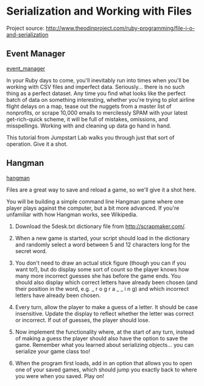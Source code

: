 # Serialization and Working with Files

Project source: http://www.theodinproject.com/ruby-programming/file-i-o-and-serialization

## Event Manager

[event_manager](https://github.com/larson004/the-odin-project/tree/master/Ruby/Ruby_Files/Event_Manager/lib)

In your Ruby days to come, you'll inevitably run into times when you'll be working with CSV files and imperfect data. Seriously... there is no such thing as a perfect dataset. Any time you find what looks like the perfect batch of data on something interesting, whether you're trying to plot airline flight delays on a map, tease out the nuggets from a master list of nonprofits, or scrape 10,000 emails to mercilessly SPAM with your latest get-rich-quick scheme, it will be full of mistakes, omissions, and misspellings. Working with and cleaning up data go hand in hand.

This tutorial from Jumpstart Lab walks you through just that sort of operation. Give it a shot.

## Hangman

[hangman](https://github.com/larson004/the-odin-project/tree/master/Ruby/Ruby_Files/Hangman)

Files are a great way to save and reload a game, so we'll give it a shot here.

You will be building a simple command line Hangman game where one player plays against the computer, but a bit more advanced. If you're unfamiliar with how Hangman works, see Wikipedia.

1. Download the 5desk.txt dictionary file from http://scrapmaker.com/.

2. When a new game is started, your script should load in the dictionary and randomly select a word between 5 and 12 characters long for the secret word.

3. You don't need to draw an actual stick figure (though you can if you want to!), but do display some sort of count so the player knows how many more incorrect guesses she has before the game ends. You should also display which correct letters have already been chosen (and their position in the word, e.g. _ r o g r a _ _ i n g) and which incorrect letters have already been chosen.

4. Every turn, allow the player to make a guess of a letter. It should be case insensitive. Update the display to reflect whether the letter was correct or incorrect. If out of guesses, the player should lose.

5. Now implement the functionality where, at the start of any turn, instead of making a guess the player should also have the option to save the game. Remember what you learned about serializing objects... you can serialize your game class too!

6. When the program first loads, add in an option that allows you to open one of your saved games, which should jump you exactly back to where you were when you saved. Play on!